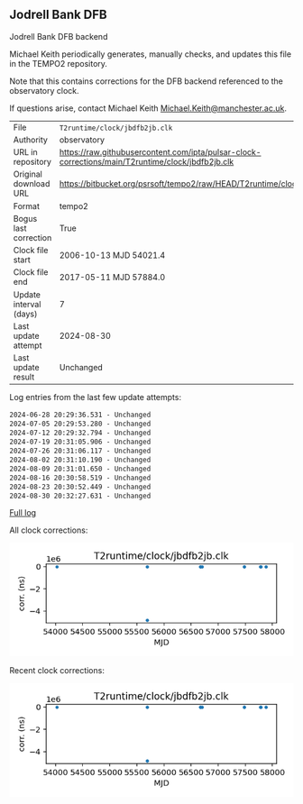 
## Jodrell Bank DFB

Jodrell Bank DFB backend

Michael Keith periodically generates, manually checks, and updates
this file in the TEMPO2 repository.

Note that this contains corrections for the DFB backend referenced
to the observatory clock.

If questions arise, contact Michael Keith
<Michael.Keith@manchester.ac.uk>.

|     |     |
|:--- |:--- |
| File | `T2runtime/clock/jbdfb2jb.clk` |
| Authority | observatory |
| URL in repository | <https://raw.githubusercontent.com/ipta/pulsar-clock-corrections/main/T2runtime/clock/jbdfb2jb.clk> |
| Original download URL | <https://bitbucket.org/psrsoft/tempo2/raw/HEAD/T2runtime/clock/jbdfb2jb.clk> |
| Format | tempo2 |
| Bogus last correction | True |
| Clock file start | 2006-10-13 MJD 54021.4 |
| Clock file end | 2017-05-11 MJD 57884.0 |
| Update interval (days) | 7 |
| Last update attempt | 2024-08-30 |
| Last update result | Unchanged |

Log entries from the last few update attempts:
```
2024-06-28 20:29:36.531 - Unchanged
2024-07-05 20:29:53.280 - Unchanged
2024-07-12 20:29:32.794 - Unchanged
2024-07-19 20:31:05.906 - Unchanged
2024-07-26 20:31:06.117 - Unchanged
2024-08-02 20:31:10.190 - Unchanged
2024-08-09 20:31:01.650 - Unchanged
2024-08-16 20:30:58.519 - Unchanged
2024-08-23 20:30:52.449 - Unchanged
2024-08-30 20:32:27.631 - Unchanged
```
[Full log](https://raw.githubusercontent.com/ipta/pulsar-clock-corrections/main/log/T2runtime/clock/jbdfb2jb.clk.log)


All clock corrections:

![plot of all clock corrections](jbdfb2jb.clk.png "All corrections")

Recent clock corrections:

![plot of recent clock corrections](jbdfb2jb.clk.short.png "Recent corrections")

